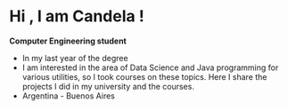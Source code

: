  #  Hi , I am Candela ! 

**Computer Engineering student** 

  -  In my last year of the degree
  - I am interested in the area of Data Science and Java programming for various utilities, so I took courses on these topics.
  Here I share the projects I did in my university and the courses.
  - Argentina - Buenos Aires






                    








